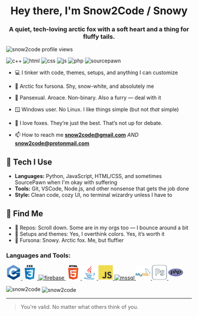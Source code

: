 <h1 align="center">Hey there, I'm Snow2Code / Snowy</h1>
<h3 align="center">A quiet, tech-loving arctic fox with a soft heart and a thing for fluffy tails.</h3>

<!-- Profile Views -->
<p align="left">
	<img src="https://komarev.com/ghpvc/?username=snow2code&label=Profile%20views&color=0e75b6&style=flat" alt="snow2code profile views"/>
</p>

<p align="left"> 
  <!-- <img src="https://img.shields.io/badge/Java-ED8B00?style=for-the-badge&logo=openjdk&logoColor=white" alt="java" /> -->
  <img src="https://img.shields.io/badge/C++-00599C?style=for-the-badge&logo=c&logoColor=white" alt="c++" />
  <img src="https://img.shields.io/badge/HTML-239120?style=for-the-badge&logo=html5&logoColor=white" alt="html" />
  <img src="https://img.shields.io/badge/CSS-239120?&style=for-the-badge&logo=css3&logoColor=white" alt="css" />
  <img src="https://img.shields.io/badge/JavaScript-323330?style=for-the-badge&logo=javascript&logoColor=F7DF1E" alt="js" />
  <img src="https://img.shields.io/badge/PHP-777BB4?style=for-the-badge&logo=php&logoColor=white" alt="php" />
  <img src="https://img.shields.io/badge/SourcePawn-777BB4?style=for-the-badge&logo=sourcemod&logoColor=white" alt="sourcepawn" />
</p>


- 💻 I tinker with code, themes, setups, and anything I can customize
- 🦊 Arctic fox fursona. Shy, snow-white, and absolutely me
- 🌈 Pansexual. Aroace. Non-binary. Also a furry — deal with it
- 🪟 Windows user. No Linux. I like things simple (but not *that* simple)
- 🦊 I love foxes. They’re just the best. That’s not up for debate.

- 📫 How to reach me **snow2code@gmail.com** *AND* **snow2code@protonmail.com**

## 🔧 Tech I Use
- **Languages:** Python, JavaScript, HTML/CSS, and sometimes SourcePawn when I'm okay with suffering
- **Tools:** Git, VSCode, Node.js, and other nonsense that gets the job done
- **Style:** Clean code, cozy UI, no terminal wizardry unless I have to

## 🔗 Find Me
- 📁 Repos: Scroll down. Some are in my orgs too — I bounce around a bit
- 🧊 Setups and themes: Yes, I overthink colors. Yes, it’s worth it
- 🦊 Fursona: Snowy. Arctic fox. Me, but fluffier


<!-- <h3 align="left">Connect with me:</h3>
  <p align="left">
  <a href="https://fb.com/calvin koh" target="blank"><img align="center" src="https://raw.githubusercontent.com/rahuldkjain/github-profile-readme-generator/master/src/images/icons/Social/facebook.svg" alt="calvin koh" height="30" width="40" /></a>
  <a href="https://instagram.com/kaiminn.05" target="blank"><img align="center" src="https://raw.githubusercontent.com/rahuldkjain/github-profile-readme-generator/master/src/images/icons/Social/instagram.svg" alt="kaiminn.05" height="30" width="40" /></a>
  <a href="https://www.youtube.com/snow2code" target="blank"><img align="center" src="https://raw.githubusercontent.com/rahuldkjain/github-profile-readme-generator/master/src/images/icons/Social/youtube.svg" alt="snow2code" height="30" width="40" /></a>
  <a href="https://discord.gg/fwqGPsbrdR" target="blank"><img align="center" src="https://raw.githubusercontent.com/rahuldkjain/github-profile-readme-generator/master/src/images/icons/Social/discord.svg" alt="fwqGPsbrdR" height="30" width="40" /></a>
</p> -->

<h3 align="left">Languages and Tools:</h3>

  <a href="https://www.cprogramming.com/" target="_blank" rel="noreferrer"> <img src="https://raw.githubusercontent.com/devicons/devicon/master/icons/cplusplus/cplusplus-original.svg" width="40" height="40"/> </a>
  <a href="https://www.w3schools.com/css/" target="_blank" rel="noreferrer"> <img src="https://raw.githubusercontent.com/devicons/devicon/master/icons/css3/css3-original-wordmark.svg" alt="css3" width="40" height="40"/> </a> <a href="https://firebase.google.com/" target="_blank" rel="noreferrer"> <img src="https://www.vectorlogo.zone/logos/firebase/firebase-icon.svg" alt="firebase" width="40" height="40"/> </a> <a href="https://www.w3.org/html/" target="_blank" rel="noreferrer"> <img src="https://raw.githubusercontent.com/devicons/devicon/master/icons/html5/html5-original-wordmark.svg" alt="html5" width="40" height="40"/> </a> <a href="https://www.java.com" target="_blank" rel="noreferrer"> <img src="https://raw.githubusercontent.com/devicons/devicon/master/icons/java/java-original.svg" alt="java" width="40" height="40"/> </a> <a href="https://developer.mozilla.org/en-US/docs/Web/JavaScript" target="_blank" rel="noreferrer"> <img src="https://raw.githubusercontent.com/devicons/devicon/master/icons/javascript/javascript-original.svg" alt="javascript" width="40" height="40"/> </a> <a href="https://www.microsoft.com/en-us/sql-server" target="_blank" rel="noreferrer"> <img src="https://www.svgrepo.com/show/303229/microsoft-sql-server-logo.svg" alt="mssql" width="40" height="40"/> </a> <a href="https://www.mysql.com/" target="_blank" rel="noreferrer"> <img src="https://raw.githubusercontent.com/devicons/devicon/master/icons/mysql/mysql-original-wordmark.svg" alt="mysql" width="40" height="40"/> </a> <a href="https://www.photoshop.com/en" target="_blank" rel="noreferrer"> <img src="https://raw.githubusercontent.com/devicons/devicon/master/icons/photoshop/photoshop-line.svg" alt="photoshop" width="40" height="40"/> </a> <a href="https://www.php.net" target="_blank" rel="noreferrer"> <img src="https://raw.githubusercontent.com/devicons/devicon/master/icons/php/php-original.svg" alt="php" width="40" height="40"/> </a> </p>

<p><img align="left" src="https://github-readme-stats.vercel.app/api/top-langs?username=snow2code&show_icons=true&theme=dark&locale=en&layout=compact" alt="snow2code" /></p>

<p>&nbsp;<img align="center" src="https://github-readme-stats.vercel.app/api?username=snow2code&show_icons=true&theme=dark&locale=en" alt="snow2code" /></p>


---

> You're valid. No matter what others think of you.
